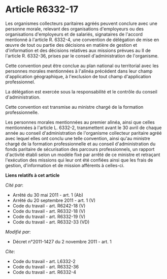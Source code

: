 # Article R6332-17

Les organismes collecteurs paritaires agréés peuvent conclure avec une personne morale, relevant des organisations
d'employeurs ou des organisations d'employeurs et de salariés, signataires de l'accord mentionné à l'article R. 6332-4, une
convention de délégation de mise en œuvre de tout ou partie des décisions en matière de gestion et d'information et des
décisions relatives aux missions prévues au II de l'article R. 6332-36, prises par le conseil d'administration de
l'organisme. 

Cette convention peut être conclue au plan national ou territorial avec les personnes morales mentionnées à l'alinéa
précédent dans leur champ d'application géographique, à l'exclusion de tout champ d'application professionnel. 

La délégation est exercée sous la responsabilité et le contrôle du conseil d'administration. 

Cette convention est transmise au ministre chargé de la formation professionnelle. 

Les personnes morales mentionnées au premier alinéa, ainsi que celles mentionnées à l'article L. 6332-2, transmettent avant
le 30 avril de chaque année au conseil d'administration de l'organisme collecteur paritaire agréé avec lequel elles ont
conclu une telle convention, ainsi qu'au ministre chargé de la formation professionnelle et au conseil d'administration du
fonds paritaire de sécurisation des parcours professionnels, un rapport d'activité établi selon un modèle fixé par arrêté de
ce ministre et retraçant l'exécution des missions qui leur ont été confiées ainsi que les frais de gestion, d'information et
de mission afférents à celles-ci.

**Liens relatifs à cet article**

_Cité par_:

  - Arrêté du 30 mai 2011 - art. 1 (Ab)
  - Arrêté du 20 septembre 2011 - art. 1 (V)
  - Code du travail - art. R6242-18 (V)
  - Code du travail - art. R6332-18 (V)
  - Code du travail - art. R6332-19 (V)
  - Code du travail - art. R6332-33 (VD)

_Modifié par_:

  - Décret n°2011-1427 du 2 novembre 2011 - art. 1

_Cite_:

  - Code du travail - art. L6332-2
  - Code du travail - art. R6332-36
  - Code du travail - art. R6332-4
